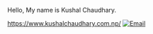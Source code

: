 Hello, My name is Kushal Chaudhary.

https://www.kushalchaudhary.com.np/
[![Email](https://img.shields.io/badge/Email-me-red)](mailto:info@kushalchaudhary.com.np)
